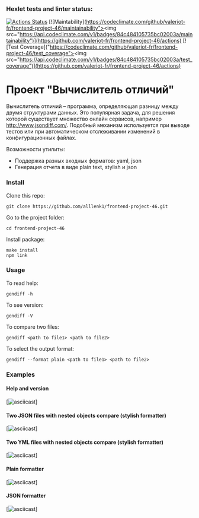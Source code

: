 ### Hexlet tests and linter status:
[![Actions Status](https://github.com/valeriot-fr/frontend-project-46/actions/workflows/hexlet-check.yml/badge.svg)](https://github.com/valeriot-fr/frontend-project-46/actions)
[![Maintability](https://codeclimate.com/github/valeriot-fr/frontend-project-46/maintainability"><img src="https://api.codeclimate.com/v1/badges/84c484105735bc02003a/maintainability")](https://github.com/valeriot-fr/frontend-project-46/actions)
[![Test Coverage]("https://codeclimate.com/github/valeriot-fr/frontend-project-46/test_coverage"><img src="https://api.codeclimate.com/v1/badges/84c484105735bc02003a/test_coverage")](https://github.com/valeriot-fr/frontend-project-46/actions)

# Проект "Вычислитель отличий"
Вычислитель отличий – программа, определяющая разницу между двумя структурами данных. Это популярная задача, для решения которой существует множество онлайн сервисов, например http://www.jsondiff.com/. Подобный механизм используется при выводе тестов или при автоматическом отслеживании изменений в конфигурационных файлах.

Возможности утилиты:

- Поддержка разных входных форматов: yaml, json
- Генерация отчета в виде plain text, stylish и json

### Install
Clone this repo: 
```
git clone https://github.com/alllenk1/frontend-project-46.git
```

Go to the project folder: 
```
cd frontend-project-46
```

Install package: 
```
make install
npm link
```

### Usage
To read help:
```
gendiff -h
```

To see version:
```
gendiff -V
```

To compare two files:
```
gendiff <path to file1> <path to file2>
```

To select the output format:
```
gendiff --format plain <path to file1> <path to file2>
```

### Examples
#### Help and version
[![asciicast]()]

#### Two JSON files with nested objects compare (stylish formatter)
[![asciicast]()]

#### Two YML files with nested objects compare (stylish formatter)
[![asciicast]()]

#### Plain formatter
[![asciicast]()]
#### JSON formatter
[![asciicast]()]